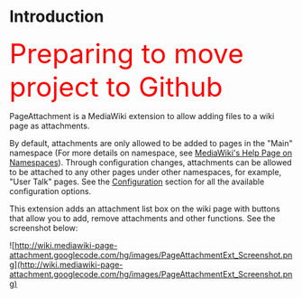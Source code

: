 # Introduction #

<font color='red' size='16'>Preparing to move project to Github</font>

PageAttachment is a MediaWiki extension to allow adding files to a wiki page as attachments.

By default, attachments are only allowed to be added to pages in the "Main" namespace (For more details on namespace, see  [MediaWiki's Help Page on Namespaces](http://www.mediawiki.org/wiki/Help:Namespaces)). Through configuration changes, attachments can be allowed to be attached to any other pages under other namespaces, for example, "User Talk" pages.  See the [Configuration](Configuration.md) section for all the available configuration options.

This extension adds an attachment list box on the wiki page with buttons that allow you to add, remove attachments and other functions.  See the screenshot below:

![http://wiki.mediawiki-page-attachment.googlecode.com/hg/images/PageAttachmentExt_Screenshot.png](http://wiki.mediawiki-page-attachment.googlecode.com/hg/images/PageAttachmentExt_Screenshot.png)